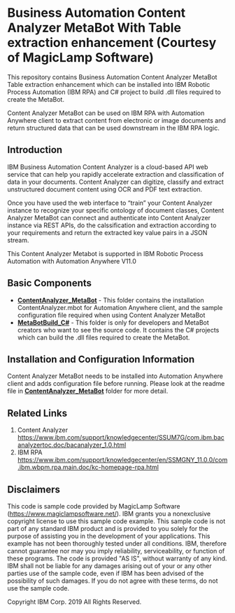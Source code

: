 # Business Automation Content Analyzer MetaBot With Table extraction enhancement (Courtesy of MagicLamp Software)

This repository contains Business Automation Content Analyzer MetaBot Table extraction enhancement which can be installed into IBM Robotic Process Automation (IBM RPA) and C# project to build .dll files required to create the MetaBot.

Content Analyzer MetaBot can be used on IBM RPA with Automation Anywhere client to extract content from electronic or image documents and return structured data that can be used downstream in the IBM RPA logic.

## Introduction
IBM Business Automation Content Analyzer is a cloud-based API web service that can help you rapidly accelerate extraction and classification of data in your documents. Content Analyzer can digitize, classify and extract unstructured document content using OCR and PDF text extraction.

Once you have used the web interface to “train” your Content Analyzer instance to recognize your specific ontology of document classes, Content Analyzer MetaBot can connect and authenticate into Content Analyzer instance via REST APIs, do the calssification and extraction according to your requirements and return the extracted key value pairs in a JSON stream.

This Content Analyzer Metabot is supported in IBM Robotic Process Automation with Automation Anywhere V11.0 

## Basic Components
+ [**ContentAnalyzer_MetaBot**](ContentAnalyzer_MetaBot) - This folder contains the installation ContentAnalyzer.mbot for Automation Anywhere client, and the sample configuration file required when using Content Analyzer MetaBot
+ [**MetaBotBuild_C#**](MetaBotBuild_C%23) - This folder is only for developers and MetaBot creators who want to see the source code. It contains the C# projects which can build the .dll files required to create the MetaBot.

## Installation and Configuration Information
Content Analyzer MetaBot needs to be installed into Automation Anywhere client and adds configuration file before running. Please look at the readme file in [**ContentAnalyzer_MetaBot**](ContentAnalyzer_MetaBot) folder for more detail.

## Related Links
1.  Content Analyzer https://www.ibm.com/support/knowledgecenter/SSUM7G/com.ibm.bacanalyzertoc.doc/bacanalyzer_1.0.html
2. IBM RPA https://www.ibm.com/support/knowledgecenter/en/SSMGNY_11.0.0/com.ibm.wbpm.rpa.main.doc/kc-homepage-rpa.html

## Disclaimers
This code is sample code provided by MagicLamp Software (https://www.magiclampsoftware.net/). IBM grants you a nonexclusive copyright license to use this sample code example. This sample code is not part of any standard IBM product and is provided to you solely for the purpose of assisting you in the development of your applications. This example has not been thoroughly tested under all conditions. IBM, therefore cannot guarantee nor may you imply reliability, serviceability, or function of these programs. The code is provided "AS IS", without warranty of any kind. IBM shall not be liable for any damages arising out of your or any other parties use of the sample code, even if IBM has been advised of the possibility of such damages. If you do not agree with these terms, do not use the sample code.

Copyright IBM Corp. 2019 All Rights Reserved.
